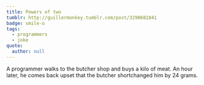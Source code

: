 ```yaml
---
title: Powers of two
tumblr: http://guillermonkey.tumblr.com/post/3290681841
badge: smile-o
tags:
  - programmers
  - joke
quote:
  author: null
---
```


A programmer walks to the butcher shop and buys a kilo of meat. An hour later, he comes back upset that the butcher shortchanged him by 24 grams.
